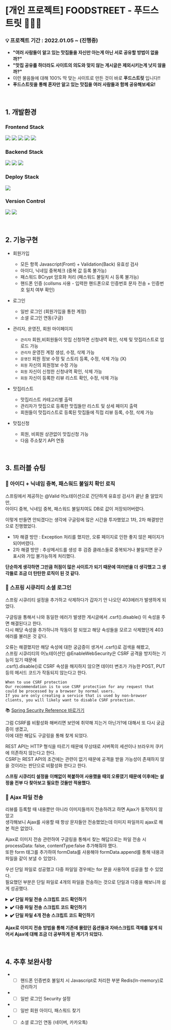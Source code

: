 # [개인 프로젝트] FOODSTREET - 푸드스트릿 :hamburger::pizza::beers:
### 💡 프로젝트 기간 : 2022.01.05 ~ (진행중)
* **"여러 사람들이 알고 있는 맛집들을 자신만 아는게 아닌 서로 공유할 방법이 없을까?"**
* **"맛집 공유를 하더라도 사이트의 의도와 맞지 않는 게시글은 제외시키는게 낫지 않을까?"**
* 이런 물음들에 대해 100% 딱 맞는 사이트로 만든 것이 바로 **푸드스트릿** 입니다!!
* **푸드스트릿을 통해 혼자만 알고 있는 맛집을 여러 사람들과 함께 공유해보세요!**

<br/>

## 1. 개발환경
### Frontend Stack
<p>
  <img src="https://img.shields.io/badge/html5-E34F26?style=for-the-badge&logo=html5&logoColor=white"> 
  <img src="https://img.shields.io/badge/css-1572B6?style=for-the-badge&logo=css3&logoColor=white"> 
  <img src="https://img.shields.io/badge/javascript-F7DF1E?style=for-the-badge&logo=javascript&logoColor=black"> 
  <img src="https://img.shields.io/badge/jquery-0769AD?style=for-the-badge&logo=jquery&logoColor=white">
  <img src="https://img.shields.io/badge/fontawesome-339AF0?style=for-the-badge&logo=fontawesome&logoColor=white">
</p>

### Backend Stack
<p>
  <img src="https://img.shields.io/badge/java-007396?style=for-the-badge&logo=java&logoColor=white"> 
  <img src="https://img.shields.io/badge/Spring Boot-6DB33F?style=for-the-badge&logo=springboot&logoColor=white">
  <img src="https://img.shields.io/badge/mysql-4479A1?style=for-the-badge&logo=mysql&logoColor=white">
</p>

### Deploy Stack
<p>
  <img src="https://img.shields.io/badge/apache tomcat-F8DC75?style=for-the-badge&logo=apachetomcat&logoColor=white">
</p>

### Version Control
<p>
  <img src="https://img.shields.io/badge/github-181717?style=for-the-badge&logo=github&logoColor=white">
  <img src="https://img.shields.io/badge/git-F05032?style=for-the-badge&logo=git&logoColor=white">
</p>
<br/>

## 2. 기능구현

* 회원가입
  * 모든 항목 Javascript(Front) + Validation(Back) 유효성 검사
  * 아이디, 닉네임 중복체크 (중복 값 등록 불가능)
  * 패스워드 BCrypt 암호화 처리 (패스워드 불일치 시 등록 불가능)
  * 핸드폰 인증 (collsms 사용 - 입력한 핸드폰으로 인증번호 문자 전송 + 인증번호 일치 여부 확인)

* 로그인
  * 일반 로그인 (회원가입을 통한 계정)
  * 소셜 로그인 연동(구글)

* 관리자, 운영진, 회원 마이페이지
  * <code>관리자</code> 회원,비회원들이 맛집 신청하면 신청내역 확인, 삭제 및 맛집리스트로 업로드 가능
  * <code>관리자</code> 운영진 계정 생성, 수정, 삭제 가능
  * <code>운영진</code> 회원 정보 수정 및 스토리 등록, 수정, 삭제 가능 (X)
  * <code>회원</code> 자신의 회원정보 수정 가능
  * <code>회원</code> 자신이 신청한 신청내역 확인, 삭제 가능
  * <code>회원</code> 자신이 등록한 리뷰 리스트 확인, 수정, 삭제 가능

* 맛집리스트
  * 맛집리스트 카테고리별 출력
  * 관리자가 맛집으로 등록한 맛집들만 리스트 및 상세 페이지 출력
  * 회원들이 맛집리스트로 등록된 맛집들에 직접 리뷰 등록, 수정, 삭제 가능

* 맛집신청
  * 회원, 비회원 상관없이 맛집신청 가능
  * 다음 주소찾기 API 연동
<br/>

## 3. 트러블 슈팅

### 📌 아이디 + 닉네임 중복, 패스워드 불일치 확인 로직
스프링에서 제공하는 @Valid 어노테이션으로 간단하게 유효성 검사가 끝난 줄 알았지만,<br/>
아이디 중복, 닉네임 중복, 패스워드 불일치여도 DB로 값이 저장되어버렸다.

이렇게 만들면 안되겠다는 생각에 구글링에 많은 시간을 투자했었고 1차, 2차 해결방안으로 진행했었다.

* 1차 해결 방안 : Exception 처리를 했지만, 오류 페이지로 인한 좋지 않은 페이지가 되어버렸다.<br/>
* 2차 해결 방안 : 추상메서드를 생성 후 검증 클래스들로 중복되거나 불일치면 문구 표시와 가입 불가능하게 처리했다.

**단순하게 생각하면 그만큼 허점이 많은 사이트가 되기 때문에 여러번을 더 생각했고 그 생각들로 조금 더 탄탄한 로직이 된 것 같다.**

### 📌 스프링 시큐리티 소셜 로그인
스프링 시큐리티 설정을 추가하고 삭제하다가 갑자기 안 나오던 403에러가 발생하게 되었다.

구글링을 통해서 나와 동일한 에러가 발생한 게시글에서 .csrf().disable() 이 속성을 주면 해결된다고 한다.<br/>
다시 해당 속성을 추가하니까 작동이 잘 되었고 해당 속성들을 모르고 삭제했던게 403에러를 불러온 것 같다.

오류는 해결했지만 해당 속성에 대한 궁금증이 생겨서 .csrf()로 검색을 해봤고,<br/>
스프링 시큐리티의 어노테이션인 @EnableWebSecurity은 CSRF 공격을 방지하는 기능이 있기 때문에<br/>
.csrf().disable()로 CSRF 속성을 해지하지 않으면 데이터 변조가 가능한 POST, PUT 등의 메서드 코드가 작동되지 않는다고 한다.

```
When to use CSRF protection
Our recommendation is to use CSRF protection for any request that could be processed by a browser by normal users. 
If you are only creating a service that is used by non-browser clients, you will likely want to disable CSRF protection.
```
📚 [Spring Security Reference 바로가기](https://docs.spring.io/spring-security/site/docs/5.3.x/reference/html5/#csrf)

그럼 CSRF를 비활성화 해버리면 보안에 취약해 지는거 아닌가?에 대해서 또 다시 궁금증이 생겼고,<br/>
이에 대한 해답도 구글링을 통해 찾게 되었다.

REST API는 HTTP 형식을 따르기 때문에 무상태로 서버쪽의 세션이나 브라우저 쿠키에 의존하지 않는다고 한다.<br/>
CSRF는 REST API의 조건에는 관련이 없기 때문에 공격을 받을 가능성이 존재하지 않을 것이라는 판단으로 비활성화 한다고 한다.

**스프링 시큐리티 설정을 이해없이 복붙하여 사용했을 때의 오류였기 때문에 이후에는 설정을 전부 다 찾아보고 필요한 것들만 적용했다.**

### 📌 Ajax 파일 전송
리뷰를 등록할 때 내용뿐만 아니라 이미지들까지 전송하려고 하면 Ajax가 동작하지 않았고<br/>
생각해보니 Ajax를 사용할 때 항상 문자들만 전송했었는데 이미지 파일까지 ajax로 해본 적은 없었다.

Ajax로 이미지 전송 관련하여 구글링을 통해서 찾는 해답으로는 파일 전송 시 processData: false, contentType:false  추가해줘야 했다.<br/>
또한 form 태그를 추가하여 formData를 사용해야 formData.append를 통해 내용과 파일을 같이 보낼 수 있었다.

우선 단일 파일로 성공했고 다중 파일일 경우에는 for 문을 사용하여 성공을 할 수 있었다.<br/>
필요했던 부분은 단일 파일로 4개의 파일을 전송하는 것으로 단일과 다중을 해보니까 쉽게 성공했다.

<details>
  <summary><b>✔️ 단일 파일 전송 스크립트 코드 확인하기</b></summary>
  <div markdown="1">    
    
```
$("#btn_suceess").click(function(){
  var data = {
    num: $('#num').val(),
    id: $('#id').val(),
    comment: $('#comment').val()
  };
  
  var form =$('#form')[0];
  var formData = new FormData(form);
  
  formData.append('file', $('#file'));
  formData.append('key', new Blob([JSON.stringify(data)] , {type: "application/json"}));
    
  $.ajax({
    type: 'post',
    url: '/review/insert',
    processData: false,
    contentType:false,
    data: formData,
    success: function(){
      alert("소중한 회원님의 리뷰가 등록되었습니다!");
      location.reload();
    }
  });
});
```
  </div>
</details>

<details>
  <summary><b>✔️ 다중 파일 전송 스크립트 코드 확인하기</b></summary>
  <div markdown="1">    
  
```
$("#btn_suceess").click(function(){
  var data = {
    num: $("#num").val(),
    id: $("#id").val(),
    comment: $("#comment").val()
  };
		
  var form =$('#form')[0]; 
  var formData = new FormData(form); 

  for(var i=0; i<$('#file')[0].files.length; i++){
    formData.append('file', $('#file')[0].files[i]);
  }
		
  formData.append('key', new Blob([JSON.stringify(data)] , {type: "application/json"}));
                  
  $.ajax({
    type: 'post',
    url: '/review/insert',
    processData: false,
    contentType:false,
    data: formData,
    success: function(){
      alert("소중한 회원님의 리뷰가 등록되었습니다!");
      location.reload();
    }
  });
});
```
  </div>
</details>

<details>
  <summary><b>✔️ 단일 파일 4개 전송 스크립트 코드 확인하기</b></summary>
  <div markdown="1">    
  
```
$("#btn_suceess").click(function(){
  var data = {
    num: $("#num").val(),
    id: $("#id").val(),
    comment: $("#comment").val()
  };
		
  var form =$('#form')[0]; 
  var formData = new FormData(form); 

  if($('#file_1')[0].files.length == 1){
    formData.append('file1', $('#file_1')[0].files[0]);
  }else if($('#file_2')[0].files.length == 1){
    formData.append('file2', $('#file_2')[0].files[0]);
  }else if($('#file_3')[0].files.length == 1){
    formData.append('file3', $('#file_3')[0].files[0]);
  }else if($('#file_4')[0].files.length == 1){
    formData.append('file4', $('#file_4')[0].files[0]);
  }
		
  formData.append('key', new Blob([JSON.stringify(data)] , {type: "application/json"}));
                  
  $.ajax({
    type: 'post',
    url: '/review/insert',
    processData: false,
    contentType:false,
    data: formData,
    success: function(){
      alert("소중한 회원님의 리뷰가 등록되었습니다!");
      location.reload();
    }
  });
});
```
  </div>
</details>

**Ajax로 이미지 전송 방법을 통해 기존에 몰랐던 옵션들과 자바스크립트 객체를 알게 되어서 Ajax에 대해 조금 더 공부하게 된 계기가 되었다.**
  
<br/>

## 4. 추후 보완사항

* - [ ] 핸드폰 인증번호 불일치 시 Javascript로 처리한 부분 Redis(In-memory)로 관리하기
* - [ ] 일반 로그인 Security 설정
* - [ ] 일반 회원 아이디, 패스워드 찾기
* - [ ] 소셜 로그인 연동 (네이버, 카카오톡)
